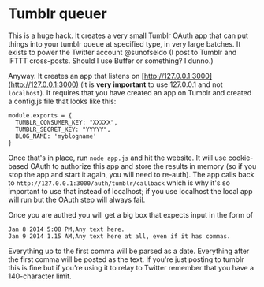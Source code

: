 # Tumblr queuer

This is a huge hack. It creates a very small Tumblr OAuth app 
that can put things into your tumblr queue at specified type,
in very large batches. It exists to power the Twitter account
@sunofseldo (I post to Tumblr and IFTTT cross-posts. Should I 
use Buffer or something? I dunno.)

Anyway. It creates an app that listens on [http://127.0.0.1:3000](http://127.0.0.1:3000)
(it is **very important** to use 127.0.0.1 and not `localhost`). It requires that
you have created an app on Tumblr and created a config.js file that looks like this:

```
module.exports = {
  TUMBLR_CONSUMER_KEY: "XXXXX",
  TUMBLR_SECRET_KEY: "YYYYY",
  BLOG_NAME: 'myblogname'
}
```

Once that's in place, run `node app.js` and hit the website. It will use 
cookie-based OAuth to authorize this app and store the results in memory
(so if you stop the app and start it again, you will need to re-auth).
The app calls back to `http://127.0.0.1:3000/auth/tumblr/callback` which is
why it's so important to use that instead of localhost; if you use localhost
the local app will run but the OAuth step will always fail.

Once you are authed you will get a big box that expects input in the form of 

```
Jan 8 2014 5:08 PM,Any text here.
Jan 9 2014 1.15 AM,Any text here at all, even if it has commas.
```

Everything up to the first comma will be parsed as a date. Everything after the
first comma will be posted as the text. If you're just posting to tumblr this is
fine but if you're using it to relay to Twitter remember that you have a 140-character
limit.